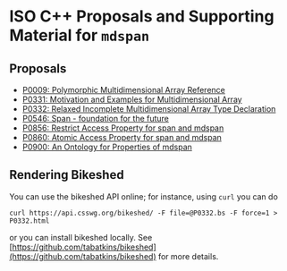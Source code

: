 
ISO C++ Proposals and Supporting Material for `mdspan`
======================================================

Proposals
---------

- [P0009: Polymorphic Multidimensional Array Reference](https://github.com/kokkos/array_ref/blob/master/proposals/P0009.rst)
- [P0331: Motivation and Examples for Multidimensional Array](https://github.com/kokkos/array_ref/blob/master/proposals/P0331.rst)
- [P0332: Relaxed Incomplete Multidimensional Array Type Declaration](https://kokkos.github.io/array_ref/proposals/P0332.html)
- [P0546: Span - foundation for the future](https://github.com/kokkos/array_ref/blob/master/proposals/P0546.rst)
- [P0856: Restrict Access Property for span and mdspan](https://kokkos.github.io/array_ref/proposals/P0856.html)
- [P0860: Atomic Access Property for span and mdspan](https://kokkos.github.io/array_ref/proposals/P0860.html)
- [P0900: An Ontology for Properties of mdspan](https://kokkos.github.io/array_ref/proposals/P0900.html)


Rendering Bikeshed
------------------

You can use the bikeshed API online; for instance, using `curl` you can do

```
curl https://api.csswg.org/bikeshed/ -F file=@P0332.bs -F force=1 > P0332.html
```

or you can install bikeshed locally. See [https://github.com/tabatkins/bikeshed](https://github.com/tabatkins/bikeshed) for more details.
